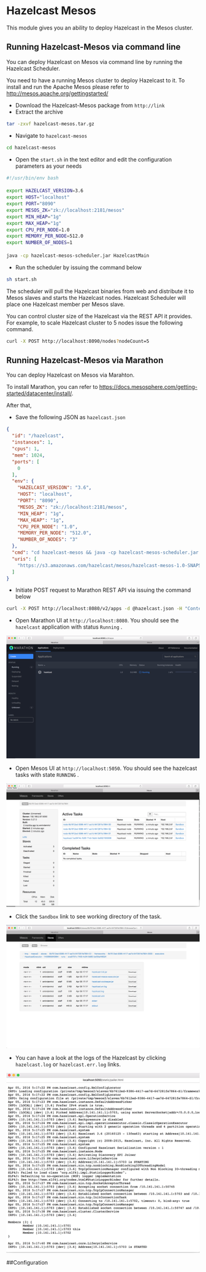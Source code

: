 # Hazelcast Mesos

This module gives you an ability to deploy Hazelcast in the Mesos cluster.

## Running Hazelcast-Mesos via command line
You can deploy Hazelcast on Mesos via command line by running the Hazelcast Scheduler.

You need to have a running Mesos cluster to deploy Hazelcast to it. To install and run the Apache Mesos please refer to http://mesos.apache.org/gettingstarted/

- Download the Hazelcast-Mesos package from `http://link`
- Extract the archive
```bash
tar -zxvf hazelcast-mesos.tar.gz
```
- Navigate to `hazelcast-mesos`
```bash
cd hazelcast-mesos
```
- Open the `start.sh` in the text editor and edit the configuration parameters as your needs

```bash
#!/usr/bin/env bash

export HAZELCAST_VERSION=3.6
export HOST="localhost"
export PORT="8090"
export MESOS_ZK="zk://localhost:2181/mesos"
export MIN_HEAP="1g"
export MAX_HEAP="1g"
export CPU_PER_NODE=1.0
export MEMORY_PER_NODE=512.0
export NUMBER_OF_NODES=1

java -cp hazelcast-mesos-scheduler.jar HazelcastMain
```
- Run the scheduler by issuing the command below
```bash
sh start.sh
```

The scheduler will pull the Hazelcast binaries from web and distribute it to Mesos slaves and starts the Hazelcast nodes. Hazelcast Scheduler will place one Hazelcast member per Mesos slave.

You can control cluster size of the Hazelcast via the REST API it provides.
For example, to scale Hazelcast cluster to 5 nodes issue the following command.
```bash
curl -X POST http://localhost:8090/nodes?nodeCount=5
```

## Running Hazelcast-Mesos via Marathon
You can deploy Hazelcast on Mesos via Marahton.

To install Marathon, you can refer to https://docs.mesosphere.com/getting-started/datacenter/install/.

After that,
- Save the following JSON as `hazelcast.json`
```json
{
  "id": "/hazelcast",
  "instances": 1,
  "cpus": 1,
  "mem": 1024,
  "ports": [
    0
  ],
  "env": {
    "HAZELCAST_VERSION": "3.6",
    "HOST": "localhost",
    "PORT": "8090",
    "MESOS_ZK": "zk://localhost:2181/mesos",
    "MIN_HEAP": "1g",
    "MAX_HEAP": "1g",
    "CPU_PER_NODE": "1.0",
    "MEMORY_PER_NODE": "512.0",
    "NUMBER_OF_NODES": "3"
  },
  "cmd": "cd hazelcast-mesos && java -cp hazelcast-mesos-scheduler.jar HazelcastMain",
  "uris": [
    "https://s3.amazonaws.com/hazelcast/mesos/hazelcast-mesos-1.0-SNAPSHOT.tar.gz"
  ]
}
```
- Initiate POST request to Marathon REST API via issuing the command below
```bash
curl -X POST http://localhost:8080/v2/apps -d @hazelcast.json -H "Content-type: application/json"
```
- Open Marathon UI at `http://localhost:8080`. You should see the `hazelcast` application with status `Running` .

![Marathon](docs/marathon.png)

- Open Mesos UI at `http://localhost:5050`. You should see the hazelcast tasks with state `RUNNING` .

![Mesos](docs/tasks.png)

- Click the `Sandbox` link to see working directory of the task.

![Sandbox](docs/task.png)

- You can have a look at the logs of the Hazelcast by clicking `hazelcast.log` or `hazelcast.err.log` links.

![Logs](docs/logs.png)

##Configuration
